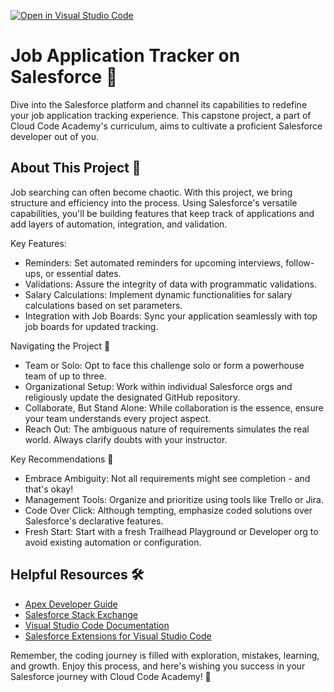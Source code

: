 [![Open in Visual Studio Code](https://classroom.github.com/assets/open-in-vscode-718a45dd9cf7e7f842a935f5ebbe5719a5e09af4491e668f4dbf3b35d5cca122.svg)](https://classroom.github.com/online_ide?assignment_repo_id=13335141&assignment_repo_type=AssignmentRepo)
# Job Application Tracker on Salesforce 🚀

Dive into the Salesforce platform and channel its capabilities to redefine your job application tracking experience. This capstone project, a part of Cloud Code Academy's curriculum, aims to cultivate a proficient Salesforce developer out of you.

## About This Project 📖

Job searching can often become chaotic. With this project, we bring structure and efficiency into the process. Using Salesforce's versatile capabilities, you'll be building features that keep track of applications and add layers of automation, integration, and validation.

Key Features:
- Reminders: Set automated reminders for upcoming interviews, follow-ups, or essential dates.
- Validations: Assure the integrity of data with programmatic validations.
- Salary Calculations: Implement dynamic functionalities for salary calculations based on set parameters.
- Integration with Job Boards: Sync your application seamlessly with top job boards for updated tracking.

Navigating the Project 🧭

- Team or Solo: Opt to face this challenge solo or form a powerhouse team of up to three.
- Organizational Setup: Work within individual Salesforce orgs and religiously update the designated GitHub repository.
- Collaborate, But Stand Alone: While collaboration is the essence, ensure your team understands every project aspect.
- Reach Out: The ambiguous nature of requirements simulates the real world. Always clarify doubts with your instructor.

Key Recommendations 📝

- Embrace Ambiguity: Not all requirements might see completion - and that's okay!
- Management Tools: Organize and prioritize using tools like Trello or Jira.
- Code Over Click: Although tempting, emphasize coded solutions over Salesforce's declarative features.
- Fresh Start: Start with a fresh Trailhead Playground or Developer org to avoid existing automation or configuration.

## Helpful Resources 🛠️

- [Apex Developer Guide](https://developer.salesforce.com/docs/atlas.en-us.apexcode.meta/apexcode/apex_dev_guide.htm)
- [Salesforce Stack Exchange](https://salesforce.stackexchange.com/)
- [Visual Studio Code Documentation](https://code.visualstudio.com/docs)
- [Salesforce Extensions for Visual Studio Code](https://developer.salesforce.com/tools/vscode/)

Remember, the coding journey is filled with exploration, mistakes, learning, and growth. Enjoy this process, and here's wishing you success in your Salesforce journey with Cloud Code Academy! 🌟